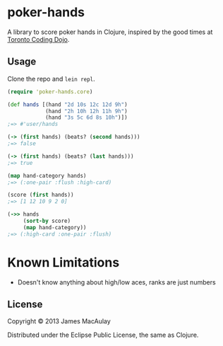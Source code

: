 # poker-hands

A library to score poker hands in Clojure, inspired by the good times at [Toronto Coding Dojo](http://www.meetup.com/Toronto-Coding-Dojo/).

## Usage

Clone the repo and `lein repl`.

```clojure
(require 'poker-hands.core)

(def hands [(hand "2d 10s 12c 12d 9h")
            (hand "2h 10h 12h 11h 9h")
            (hand "3s 5c 6d 8s 10h")])
;=> #'user/hands

(-> (first hands) (beats? (second hands)))
;=> false

(-> (first hands) (beats? (last hands)))
;=> true

(map hand-category hands)
;=> (:one-pair :flush :high-card)

(score (first hands))
;=> [1 12 10 9 2 0]

(->> hands
     (sort-by score)
     (map hand-category))
;=> (:high-card :one-pair :flush)
```

# Known Limitations

* Doesn't know anything about high/low aces, ranks are just numbers

## License

Copyright © 2013 James MacAulay

Distributed under the Eclipse Public License, the same as Clojure.
